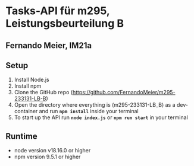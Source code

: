 # Tasks-API für m295, Leistungsbeurteilung B
## Fernando Meier, IM21a 

## Setup
1. Install Node.js
2. Install npm
3. Clone the GitHub repo (https://github.com/FernandoMeier/m295-233131-LB-B)
4. Open the directory where everything is (m295-233131-LB_B) as a dev-container and run __`npm install`__ inside your terminal
5. To start up the API run __`node index.js`__ or __`npm run start`__ in your terminal

## Runtime
- node version v18.16.0 or higher
- npm version 9.5.1 or higher